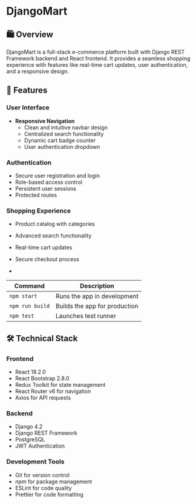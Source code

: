# DjangoMart
## 🛍️ Overview
DjangoMart is a full-stack e-commerce platform built with Django REST Framework backend and React frontend. It provides a seamless shopping experience with features like real-time cart updates, user authentication, and a responsive design.

## 🚀 Features

### User Interface
- **Responsive Navigation**
  - Clean and intuitive navbar design
  - Centralized search functionality
  - Dynamic cart badge counter
  - User authentication dropdown

### Authentication
- Secure user registration and login
- Role-based access control
- Persistent user sessions
- Protected routes

### Shopping Experience
- Product catalog with categories
- Advanced search functionality
- Real-time cart updates
- Secure checkout process

- 
| Command         | Description                   |
| --------------- | ----------------------------- |
| `npm start`     | Runs the app in development   |
| `npm run build` | Builds the app for production |
| `npm test`      | Launches test runner          |

## 🛠️ Technical Stack

### Frontend
- React 18.2.0
- React Bootstrap 2.8.0
- Redux Toolkit for state management
- React Router v6 for navigation
- Axios for API requests

### Backend
- Django 4.2
- Django REST Framework
- PostgreSQL
- JWT Authentication

### Development Tools
- Git for version control
- npm for package management
- ESLint for code quality
- Prettier for code formatting

